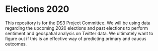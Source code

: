 # Elections 2020
This repository is for the DS3 Project Committee. We will be using data regarding the upcoming 2020 elections and past elections to perform sentiment and geospatial analysis on Twitter data. We ultimately want to figure out if this is an effective way of predicting primary and caucus outcomes.
